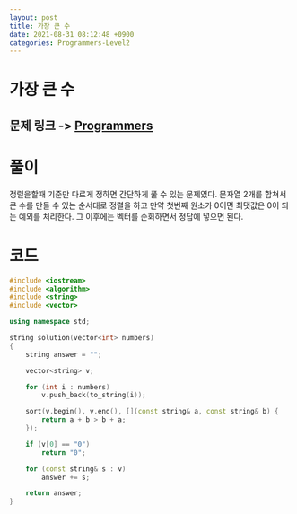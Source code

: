 ```yaml
---
layout: post
title: 가장 큰 수
date: 2021-08-31 08:12:48 +0900
categories: Programmers-Level2
---
```


# 가장 큰 수
## 문제 링크 -> [Programmers](https://programmers.co.kr/learn/courses/30/lessons/42746)

# 풀이
정렬을할때 기준만 다르게 정하면 간단하게 풀 수 있는 문제였다. 문자열 2개를 합쳐서 큰 수를 만들 수 있는 순서대로 정렬을 하고 만약 첫번째 원소가 0이면 최댓값은 0이 되는 예외를 처리한다. 그 이후에는 벡터를 순회하면서 정답에 넣으면 된다.

# 코드
```c++
#include <iostream>
#include <algorithm>
#include <string>
#include <vector>

using namespace std;

string solution(vector<int> numbers) 
{
    string answer = "";

    vector<string> v;

    for (int i : numbers)
        v.push_back(to_string(i));

    sort(v.begin(), v.end(), [](const string& a, const string& b) {
        return a + b > b + a;
    });

    if (v[0] == "0")
        return "0";

    for (const string& s : v)
        answer += s;

    return answer;
}
```
